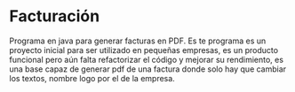# Facturación
Programa en java para generar facturas en PDF.
Es te programa es un proyecto inicial para ser utilizado en pequeñas empresas, es un producto funcional pero aún falta refactorizar el código
y mejorar su rendimiento, es una base capaz de generar pdf de una factura donde solo hay que cambiar los textos, nombre logo por el de la empresa.

